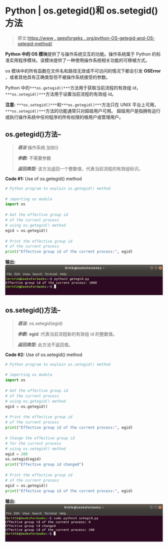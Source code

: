 # Python | os.getegid()和 os.setegid()方法

> 原文:[https://www . geesforgeks . org/python-OS-getegid-and-OS-setegid-method/](https://www.geeksforgeeks.org/python-os-getegid-and-os-setegid-method/)

**Python 中的 OS 模块**提供了与操作系统交互的功能。操作系统属于 Python 的标准实用程序模块。该模块提供了一种使用操作系统相关功能的可移植方式。

os 模块中的所有函数在文件名和路径无效或不可访问的情况下都会引发 **OSError** ，或者其他具有正确类型但不被操作系统接受的参数。

Python 中的`***os.getegid()***`方法用于获取当前流程的有效组 id，`***os.setegid()***`方法用于设置当前流程的有效组 id。

**注意:** `***os.setegid()***`和`***os.getegid()***`方法只在 UNIX 平台上可用，`***os.setegid()***`方法的功能通常只对超级用户可用。
超级用户是指拥有运行或执行操作系统中任何程序的所有权限的根用户或管理用户。

## os.getegid()方法–

> ***语法*** 操作系统.加权()
> 
> ***参数:*** 不需要参数
> 
> ***返回类型:*** 该方法返回一个整数值，代表当前流程的有效组标识。

**Code #1:** Use of os.getegid() method

```py
# Python program to explain os.getegid() method 

# importing os module 
import os

# Get the effective group id
# of the current process
# using os.getegid() method
egid = os.getegid()

# Print the effective group id
# of the current process
print("Effective group id of the current process:", egid)
```

**输出:**
![Output getegid method](img/fda29bc7eb405df0852557a62ed4ec75.png)

## os.setegid()方法–

> ***语法:*** os.setegid(egid)
> 
> ***参数:***
> **egid** :代表当前流程新的有效组 id 的整数值。
> 
> ***返回类型:*** 此方法不返回值。

**Code #2:** Use of os.setegid() method

```py
# Python program to explain os.setegid() method 

# importing os module 
import os

# Get the effective group id
# of the current process
# using os.getegid() method
egid = os.getegid()

# Print the effective group id
# of the current process
print("Effective group id of the current process:", egid)

# Change the effective group id
# for the current process
# using os.setegid() method
egid = 200
os.setegid(egid)
print("Effective group id changed")

# Print the effective group id
# of the current process
egid = os.getegid()
print("Effective group id of the current process:", egid)
```

**输出:**
![setegid method output](img/858700fdd17621de63dfc03c35d9d560.png)